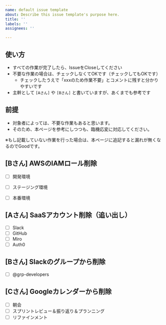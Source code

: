 ```yaml
---
name: default issue template
about: Describe this issue template's purpose here.
title: ''
labels: ''
assignees: ''

---
```



## 使い方

- すべての作業が完了したら、IssueをCloseしてください
- 不要な作業の場合は、チェックしなくてOKです（チェックしてもOKです）
  - チェックしたうえで「xxxのため作業不要」とコメントに残すと分かりやすいです
- 主幹として `[Aさん]` や `[Bさん]` と書いていますが、あくまでも参考です

## 前提

- 対象者によっては、不要な作業もあると思います。
- そのため、本ページを参考にしつつも、臨機応変に対応してください。

※もし記載していない作業を行った場合は、本ページに追記すると漏れが無くなるのでGoodです。


## [Bさん] AWSのIAMロール削除

- [ ] 開発環境
- [ ] ステージング環境
- [ ] 本番環境


## [Aさん] SaaSアカウント削除（追い出し）

- [ ] Slack
- [ ] GitHub
- [ ] Miro
- [ ] Auth0

## [Bさん] Slackのグループから削除

- [ ] @grp-developers

## [Cさん] Googleカレンダーから削除

- [ ] 朝会
- [ ] スプリントレビュー＆振り返り＆プランニング
- [ ] リファインメント
